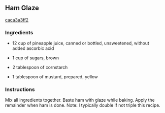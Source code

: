 ## Ham Glaze

[caca3a3ff2](http://www.food.com/recipe/ham-glaze-470662)

### Ingredients

 - 12 cup of pineapple juice, canned or bottled, unsweetened, without added ascorbic acid

 - 1 cup of sugars, brown

 - 2 tablespoon of cornstarch

 - 1 tablespoon of mustard, prepared, yellow

### Instructions

Mix all ingredients together. Baste ham with glaze while baking. Apply the remainder when ham is done. Note: I typically double if not triple this recipe.